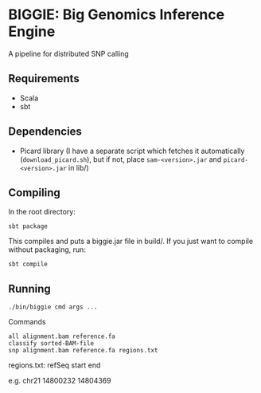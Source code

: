 BIGGIE: Big Genomics Inference Engine
=====================================

A pipeline for distributed SNP calling

Requirements
------------
* Scala
* sbt

Dependencies
------------
* Picard library (I have a separate script which fetches it automatically (`download_picard.sh`), but if not, place `sam-<version>.jar` and `picard-<version>.jar` in lib/)

Compiling
---------
In the root directory:

    sbt package

This compiles and puts a biggie.jar file in build/. If you just want to compile without packaging, run:

    sbt compile

Running
-------
    ./bin/biggie cmd args ...

Commands

    all alignment.bam reference.fa
    classify sorted-BAM-file
    snp alignment.bam reference.fa regions.txt

regions.txt:
refSeq	start	end

e.g.
chr21	14800232	14804369
